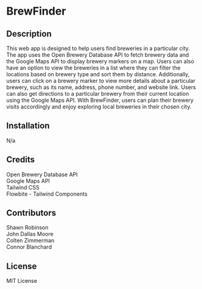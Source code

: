 # BrewFinder

## Description
This web app is designed to help users find breweries in a particular city.  The app uses the Open Brewery Database API to fetch brewery data and the Google Maps API to display brewery markers on a map.  Users can also have an option to view the breweries in a list where they can filter the locations based on brewery type and sort them by distance.  Additionally, users can click on a brewery marker to view more details about a particular brewery, such as its name, address, phone number, and website link.  Users can also get directions to a particular brewery from their current location using the Google Maps API. With BrewFinder, users can plan their brewery visits accordingly and enjoy exploring local breweries in their chosen city.

## Installation
N/a

## Credits
Open Brewery Database API <br>
Google Maps API <br>
Tailwind CSS <br>
Flowbite - Tailwind Components

## Contributors
Shawn Robinson<br>
John Dallas Moore<br>
Colten Zimmerman<br>
Connor Blanchard

## License
MIT License